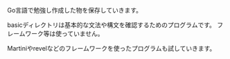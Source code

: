 Go言語で勉強し作成した物を保存していきます。

basicディレクトリは基本的な文法や構文を確認するためのプログラムです。
フレームワーク等は使っていません。

Martiniやrevelなどのフレームワークを使ったプログラムも試していきます。
